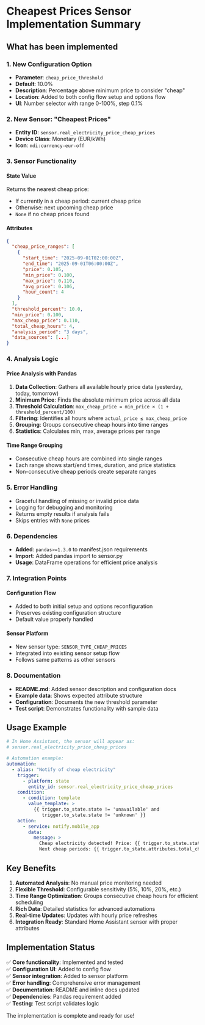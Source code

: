 # Cheapest Prices Sensor Implementation Summary

## What has been implemented

### 1. New Configuration Option
- **Parameter**: `cheap_price_threshold` 
- **Default**: 10.0% 
- **Description**: Percentage above minimum price to consider "cheap"
- **Location**: Added to both config flow setup and options flow
- **UI**: Number selector with range 0-100%, step 0.1%

### 2. New Sensor: "Cheapest Prices"
- **Entity ID**: `sensor.real_electricity_price_cheap_prices`
- **Device Class**: Monetary (EUR/kWh)
- **Icon**: `mdi:currency-eur-off`

### 3. Sensor Functionality

#### State Value
Returns the nearest cheap price:
- If currently in a cheap period: current cheap price
- Otherwise: next upcoming cheap price
- `None` if no cheap prices found

#### Attributes
```json
{
  "cheap_price_ranges": [
    {
      "start_time": "2025-09-01T02:00:00Z",
      "end_time": "2025-09-01T06:00:00Z", 
      "price": 0.105,
      "min_price": 0.100,
      "max_price": 0.110,
      "avg_price": 0.106,
      "hour_count": 4
    }
  ],
  "threshold_percent": 10.0,
  "min_price": 0.100,
  "max_cheap_price": 0.110,
  "total_cheap_hours": 4,
  "analysis_period": "3 days",
  "data_sources": [...]
}
```

### 4. Analysis Logic

#### Price Analysis with Pandas
1. **Data Collection**: Gathers all available hourly price data (yesterday, today, tomorrow)
2. **Minimum Price**: Finds the absolute minimum price across all data
3. **Threshold Calculation**: `max_cheap_price = min_price × (1 + threshold_percent/100)`
4. **Filtering**: Identifies all hours where `actual_price ≤ max_cheap_price`
5. **Grouping**: Groups consecutive cheap hours into time ranges
6. **Statistics**: Calculates min, max, average prices per range

#### Time Range Grouping
- Consecutive cheap hours are combined into single ranges
- Each range shows start/end times, duration, and price statistics
- Non-consecutive cheap periods create separate ranges

### 5. Error Handling
- Graceful handling of missing or invalid price data
- Logging for debugging and monitoring
- Returns empty results if analysis fails
- Skips entries with `None` prices

### 6. Dependencies
- **Added**: `pandas>=1.3.0` to manifest.json requirements
- **Import**: Added pandas import to sensor.py
- **Usage**: DataFrame operations for efficient price analysis

### 7. Integration Points

#### Configuration Flow
- Added to both initial setup and options reconfiguration
- Preserves existing configuration structure
- Default value properly handled

#### Sensor Platform
- New sensor type: `SENSOR_TYPE_CHEAP_PRICES`
- Integrated into existing sensor setup flow
- Follows same patterns as other sensors

### 8. Documentation
- **README.md**: Added sensor description and configuration docs
- **Example data**: Shows expected attribute structure
- **Configuration**: Documents the new threshold parameter
- **Test script**: Demonstrates functionality with sample data

## Usage Example

```yaml
# In Home Assistant, the sensor will appear as:
# sensor.real_electricity_price_cheap_prices

# Automation example:
automation:
  - alias: "Notify of cheap electricity"
    trigger:
      - platform: state
        entity_id: sensor.real_electricity_price_cheap_prices
    condition:
      - condition: template
        value_template: >
          {{ trigger.to_state.state != 'unavailable' and
             trigger.to_state.state != 'unknown' }}
    action:
      - service: notify.mobile_app
        data:
          message: >
            Cheap electricity detected! Price: {{ trigger.to_state.state }} EUR/kWh
            Next cheap periods: {{ trigger.to_state.attributes.total_cheap_hours }} hours total
```

## Key Benefits

1. **Automated Analysis**: No manual price monitoring needed
2. **Flexible Threshold**: Configurable sensitivity (5%, 10%, 20%, etc.)
3. **Time Range Optimization**: Groups consecutive cheap hours for efficient scheduling
4. **Rich Data**: Detailed statistics for advanced automations
5. **Real-time Updates**: Updates with hourly price refreshes
6. **Integration Ready**: Standard Home Assistant sensor with proper attributes

## Implementation Status

✅ **Core functionality**: Implemented and tested  
✅ **Configuration UI**: Added to config flow  
✅ **Sensor integration**: Added to sensor platform  
✅ **Error handling**: Comprehensive error management  
✅ **Documentation**: README and inline docs updated  
✅ **Dependencies**: Pandas requirement added  
✅ **Testing**: Test script validates logic  

The implementation is complete and ready for use!
